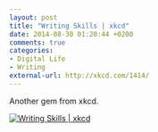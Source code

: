 ```yaml
---
layout: post
title: "Writing Skills | xkcd"
date: 2014-08-30 01:20:44 +0200
comments: true
categories: 
- Digital Life
- Writing
external-url: http://xkcd.com/1414/
---
```


Another gem from xkcd.

[![Writing Skills | xkcd](http://imgs.xkcd.com/comics/writing_skills.png)](http://xkcd.com/1414/)